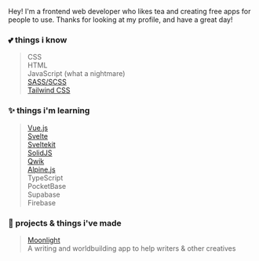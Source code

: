Hey! I'm a frontend web developer who likes tea and creating free apps for people to use. Thanks for looking at my profile, and have a great day!

### **💕 things i know**
> CSS <br>
> HTML <br>
> JavaScript (what a nightmare) <br>
> [SASS/SCSS](https://sass-lang.com/) <br>
> [Tailwind CSS](https://tailwindcss.com/)


### **✨ things i'm learning**
> [Vue.js](https://vuejs.org/) <br>
> [Svelte](https://svelte.dev/) <br>
> [Sveltekit](https://kit.svelte.dev) <br>
> [SolidJS](https://www.solidjs.com/) <br>
> [Qwik](https://qwik.builder.io/) <br>
> [Alpine.js](https://alpinejs.dev/) <br>
> TypeScript <br>
> PocketBase <br>
> Supabase <br>
> Firebase

### **🦀 projects & things i've made**
> [Moonlight](https://moonlight-planner.netlify.app) <br>
> A writing and worldbuilding app to help writers & other creatives
